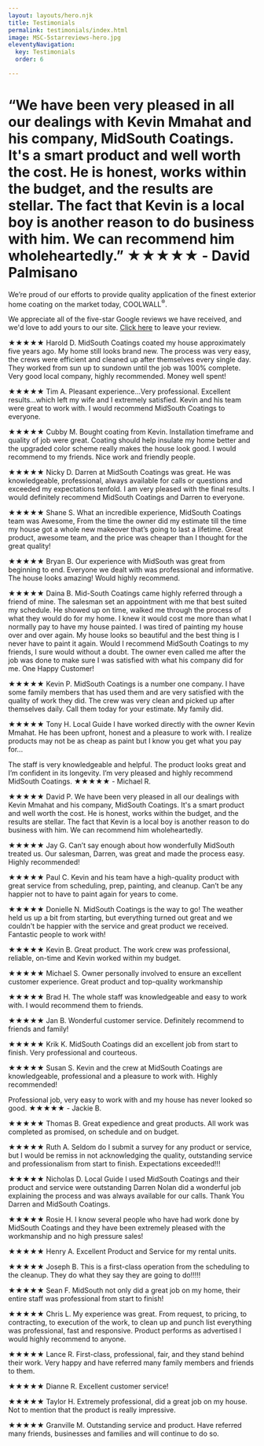 ```yaml
---
layout: layouts/hero.njk
title: Testimonials
permalink: testimonials/index.html
image: MSC-5starreviews-hero.jpg
eleventyNavigation:
  key: Testimonials
  order: 6

---
```


<div class="grid-container">
	<div class="left">
		<h1>“We have been very pleased in all our dealings with Kevin Mmahat and his company, MidSouth Coatings. It's a smart product and well worth the cost. He is honest, works within the budget, and the results are stellar. The fact that Kevin is a local boy is another reason to do business with him. We can recommend him wholeheartedly.” <span>★★★★★ - David Palmisano</span></h1>
	</div>
	<div class="right">
	</div>
</div>

<div class="grid-container">
	<div class="left">
	</div>
	<div class="right">
		
We’re proud of our efforts to provide quality application of the finest exterior home coating on the market today, COOLWALL<sup>®</sup>.

We appreciate all of the five-star Google reviews we have received, and we'd love to add yours to our site. [Click here](https://www.google.com/search?q=mid+south+coatings#lrd=0x8620b05f48ba5765:0xf207a71d7568051b,1,,,) to leave your review. 

<div class="reviews">

★★★★★
Harold D.
MidSouth Coatings coated my house approximately five years ago. My home still looks brand new. The process was very easy, the crews were efficient and cleaned up after themselves every single day. They worked from sun up to sundown until the job was 100% complete. Very good local company, highly recommended. Money well spent!

★★★★★
Tim A.
Pleasant experience...Very professional. Excellent results...which left my wife and I extremely satisfied. Kevin and his team were great to work with. I would recommend MidSouth Coatings to everyone.

★★★★★
Cubby M.
Bought coating from Kevin. Installation timeframe and quality of job were great. Coating should help insulate my home better and the upgraded color scheme really makes the house look good. I would recommend to my friends. Nice work and friendly people.

★★★★★
Nicky D.
Darren at MidSouth Coatings was great. He was knowledgeable, professional, always available for calls or questions and exceeded my expectations tenfold. I am very pleased with the final results. I would definitely recommend MidSouth Coatings and Darren to everyone.

★★★★★
Shane S.
What an incredible experience, MidSouth Coatings team was Awesome, From the time the owner did my estimate till the time my house got a whole new makeover that’s going to last a lifetime. Great product, awesome team, and the price was cheaper than I thought for the great quality!

★★★★★
Bryan B.
Our experience with MidSouth was great from beginning to end. Everyone we dealt with was professional and informative. The house looks amazing! Would highly recommend.

★★★★★
Daina B.
Mid-South Coatings came highly referred through a friend of mine. The salesman set an appointment with me that best suited my schedule. He showed up on time, walked me through the process of what they would do for my home. I knew it would cost me more than what I normally pay to have my house painted. I was tired of painting my house over and over again. My house looks so beautiful and the best thing is I never have to paint it again. Would I recommend MidSouth Coatings to my friends, I sure would without a doubt. The owner even called me after the job was done to make sure I was satisfied with what his company did for me. One Happy Customer!

★★★★★
Kevin P.
MidSouth Coatings is a number one company. I have some family members that has used them and are very satisfied with the quality of work they did. The crew was very clean and picked up after themselves daily. Call them today for your estimate. My family did.

★★★★★
Tony H. Local Guide
I have worked directly with the owner Kevin Mmahat. He has been upfront, honest and a pleasure to work with. I realize products may not be as cheap as paint but I know you get what you pay for...

<p class="pullquote">
The staff is very knowledgeable and helpful. The product looks great and I’m confident in its longevity. I’m very pleased and highly recommend MidSouth Coatings.
<span>★★★★★ - Michael R.</span>
</p>

★★★★★
David P.
We have been very pleased in all our dealings with Kevin Mmahat and his company, MidSouth Coatings. It's a smart product and well worth the cost. He is honest, works within the budget, and the results are stellar. The fact that Kevin is a local boy is another reason to do business with him. We can recommend him wholeheartedly.

★★★★★
Jay G.
Can’t say enough about how wonderfully MidSouth treated us. Our salesman, Darren, was great and made the process easy. Highly recommended!

★★★★★
Paul C.
Kevin and his team have a high-quality product with great service from scheduling, prep, painting, and cleanup. Can’t be any happier not to have to paint again for years to come.

★★★★★
Donielle N.
MidSouth Coatings is the way to go! The weather held us up a bit from starting, but everything turned out great and we couldn't be happier with the service and great product we received. Fantastic people to work with!

★★★★★
Kevin B.
Great product. The work crew was professional, reliable, on-time and Kevin worked within my budget.

★★★★★
Michael S.
Owner personally involved to ensure an excellent customer experience. Great product and top-quality workmanship

★★★★★
Brad H.
The whole staff was knowledgeable and easy to work with. I would recommend them to friends.

★★★★★
Jan B.
Wonderful customer service. Definitely recommend to friends and family!

★★★★★
Krik K.
MidSouth Coatings did an excellent job from start to finish. Very professional and courteous.

★★★★★
Susan S.
Kevin and the crew at MidSouth Coatings are knowledgeable, professional and a pleasure to work with. Highly recommended!

<p class="pullquote">
Professional job, very easy to work with and my house has never looked so good.
<span>★★★★★ - Jackie B.</span>
</p>

★★★★★
Thomas B.
Great expedience and great products. All work was completed as promised, on schedule and on budget.

★★★★★
Ruth A.
Seldom do I submit a survey for any product or service, but I would be remiss in not acknowledging the quality, outstanding service and professionalism from start to finish. Expectations exceeded!!! 

★★★★★
Nicholas D. Local Guide
I used MidSouth Coatings and their product and service were outstanding Darren Nolan did a wonderful job explaining the process and was always available for our calls. Thank You Darren and MidSouth Coatings.

★★★★★
Rosie H.
I know several people who have had work done by MidSouth Coatings and they have been extremely pleased with the workmanship and no high pressure sales!

★★★★★
Henry A.
Excellent Product and Service for my rental units.

★★★★★
Joseph B.
This is a first-class operation from the scheduling to the cleanup. They do what they say they are going to do!!!!!

★★★★★
Sean F.
MidSouth not only did a great job on my home, their entire staff was professional from start to finish!

★★★★★
Chris L.
My experience was great. From request, to pricing, to contracting, to execution of the work, to clean up and punch list everything was professional, fast and responsive. Product performs as advertised I would highly recommend to anyone.

★★★★★
Lance R.
First-class, professional, fair, and they stand behind their work. Very happy and have referred many family members and friends to them.

★★★★★
Dianne R.
Excellent customer service!

★★★★★
Taylor H.
Extremely professional, did a great job on my house. Not to mention that the product is really impressive.

★★★★★
Granville M.
Outstanding service and product. Have referred many friends, businesses and families and will continue to do so.

</div>
</div>
</div>